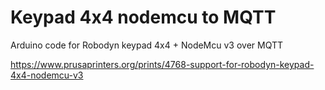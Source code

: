 # Keypad 4x4 nodemcu to MQTT
Arduino code for Robodyn keypad 4x4 + NodeMcu v3  over MQTT


https://www.prusaprinters.org/prints/4768-support-for-robodyn-keypad-4x4-nodemcu-v3
